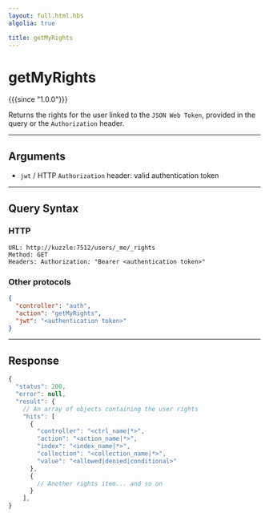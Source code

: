```yaml
---
layout: full.html.hbs
algolia: true

title: getMyRights
---
```


# getMyRights

{{{since "1.0.0"}}}

Returns the rights for the user linked to the `JSON Web Token`, provided in the query or the `Authorization` header.

---

## Arguments

* `jwt` / HTTP `Authorization` header: valid authentication token

---

## Query Syntax

### HTTP

```http
URL: http://kuzzle:7512/users/_me/_rights
Method: GET  
Headers: Authorization: "Bearer <authentication token>"
```

### Other protocols

```json
{
  "controller": "auth",
  "action": "getMyRights",
  "jwt": "<authentication token>"
}
```

---

## Response

```javascript
{
  "status": 200,
  "error": null,
  "result": {
    // An array of objects containing the user rights
    "hits": [
      {
        "controller": "<ctrl_name|*>",
        "action": "<action_name|*>",
        "index": "<index_name|*>",
        "collection": "<collection_name|*>",
        "value": "<allowed|denied|conditional>"
      },
      {
        // Another rights item... and so on
      }
    ],
}
```
